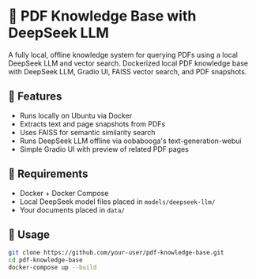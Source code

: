 # 🧠 PDF Knowledge Base with DeepSeek LLM

A fully local, offline knowledge system for querying PDFs using a local DeepSeek LLM and vector search.
Dockerized local PDF knowledge base with DeepSeek LLM, Gradio UI, FAISS vector search, and PDF snapshots.

## 🚀 Features
- Runs locally on Ubuntu via Docker
- Extracts text and page snapshots from PDFs
- Uses FAISS for semantic similarity search
- Runs DeepSeek LLM offline via oobabooga's text-generation-webui
- Simple Gradio UI with preview of related PDF pages

## 🧰 Requirements
- Docker + Docker Compose
- Local DeepSeek model files placed in `models/deepseek-llm/`
- Your documents placed in `data/`

## 🔧 Usage

```bash
git clone https://github.com/your-user/pdf-knowledge-base.git
cd pdf-knowledge-base
docker-compose up --build
